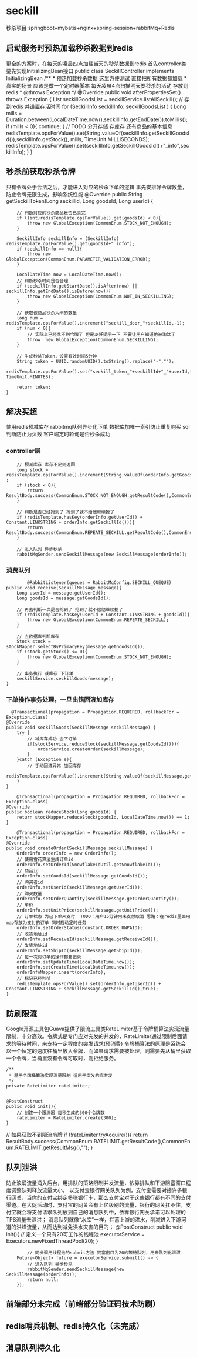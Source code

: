# seckill
秒杀项目 springboot+mybatis+nginx+spring-session+rabbitMq+Redis
## 启动服务时预热加载秒杀数据到redis
更全的方案时，在每天的凌晨四点加载当天的秒杀数据到redis
首先controller类要先实现InitializingBean接口
public class SeckillController implements InitializingBean
    /**
     * 预热加载秒杀数据 这里方便测试 直接把所有数据都加载
     * 真实的场景 应该是做一个定时器脚本 每天凌晨4点扫描明天要秒杀的活动 存放到redis
     * @throws Exception
     */
    @Override
    public void afterPropertiesSet() throws Exception {
        List<SeckillInfo> seckillGoodsList = seckillService.listAllSeckill();
        // 存到redis 并设置存活时间
        for (SeckillInfo seckillInfo: seckillGoodsList
             ) {
            Long mills = Duration.between(LocalDateTime.now(),seckillInfo.getEndDate()).toMillis();
            if (mills < 0){
                continue;
            }
            // TODO 分开存储 存库存 还有商品的基本信息
            redisTemplate.opsForValue().set(String.valueOf(seckillInfo.getSeckillGoodsId()),seckillInfo.getStock(),
                    mills, TimeUnit.MILLISECONDS);
            redisTemplate.opsForValue().set(seckillInfo.getSeckillGoodsId()+"_info",seckillInfo);
        }
    }

## 秒杀前获取秒杀令牌
只有令牌处于合法之后，才能进入对应的秒杀下单的逻辑
事先安排好令牌数量，防止令牌无限生成，影响系统性能
   @Override
    public String getSeckillToken(Long seckillId, Long goodsId, Long userId) {

        // 判断对应的秒杀商品是否已卖完
        if ((int)redisTemplate.opsForValue().get(goodsId) < 0){
            throw new GlobalException(CommonEnum.STOCK_NOT_ENOUGH);
        }

        SeckillInfo seckillInfo = (SeckillInfo) redisTemplate.opsForValue().get(goodsId+"_info");
        if (seckillInfo == null){
            throw new GlobalException(CommonEnum.PARAMETER_VALIDATION_ERROR);
        }

        LocalDateTime now = LocalDateTime.now();
        // 判断秒杀时间是否合理
        if (seckillInfo.getStartDate().isAfter(now) || seckillInfo.getEndDate().isBefore(now)){
            throw new GlobalException(CommonEnum.NOT_IN_SECKILLING);
        }

        // 获取该商品秒杀大闸的数量
        long num = redisTemplate.opsForValue().increment("seckill_door_"+seckillId,-1);
        if (num < 0){
            // 实际上已经拿不到令牌了 但是友好提示一下 不要让用户知道他被淘汰了
            throw  new GlobalException(CommonEnum.SECKILLING);
        }

        // 生成秒杀Token，设置有效时间5分钟
        String token = UUID.randomUUID().toString().replace("-","");
        redisTemplate.opsForValue().set("seckill_token_"+seckillId+"_"+userId,token,5, TimeUnit.MINUTES);

        return token;
    }
## 解决买超
使用redis预减库存
rabbitmq队列异步化下单
数据库加唯一索引防止重复购买
sql判断防止为负数
客户端定时轮询是否秒杀成功
### controller层

        // 预减库存 库存不足则返回
        long stock = redisTemplate.opsForValue().increment(String.valueOf(orderInfo.getGoodsId()),-1) ;
        if (stock < 0){
            return ResultBody.success(CommonEnum.STOCK_NOT_ENOUGH.getResultCode(),CommonEnum.STOCK_NOT_ENOUGH.getResultMsg(),"");
        }

        // 判断是否已经抢到了 抢到了就不给他继续抢了
        if (redisTemplate.hasKey(orderInfo.getUserId() + Constant.LINKSTRING + orderInfo.getSeckillId())){
            return ResultBody.success(CommonEnum.REPEATE_SECKILL.getResultCode(),CommonEnum.REPEATE_SECKILL.getResultMsg(),"");
        }
        
        // 进入队列 异步秒杀
        rabbitMqSender.sendSeckillMessage(new SeckillMessage(orderInfo));
        
### 消费队列
            @RabbitListener(queues = RabbitMqConfig.SECKILL_QUEQUE)
    public void receive(SeckillMessage message){
        Long userId = message.getUserId();
        Long goodsId = message.getGoodsId();

        // 再去判断一次是否抢到了 抢到了就不给他继续抢了
        if (redisTemplate.hasKey(userId + Constant.LINKSTRING + goodsId)){
            throw new GlobalException(CommonEnum.REPEATE_SECKILL);
        }

        // 去数据库判断库存
        Stock stock = stockMapper.selectByPrimaryKey(message.getGoodsId());
        if (stock.getStock() <= 0){
            throw new GlobalException(CommonEnum.STOCK_NOT_ENOUGH);
        }

        // 事务执行 减库存 下订单
        seckillService.seckillGoods(message);
    }
    
### 下单操作事务处理，一旦出错回滚加库存
      @Transactional(propagation = Propagation.REQUIRED, rollbackFor = Exception.class)
    @Override
    public void seckillGoods(SeckillMessage seckillMessage) {
        try {
            // 减库存成功 去下订单
            if(stockService.reduceStock(seckillMessage.getGoodsId())){
                orderService.createOrder(seckillMessage);
            }
        }catch (Exception e){
            // 手动回滚异常 加回库存
            redisTemplate.opsForValue().increment(String.valueOf(seckillMessage.getGoodsId()),1);
        }
    }
    
        @Transactional(propagation = Propagation.REQUIRED, rollbackFor = Exception.class)
    @Override
    public boolean reduceStock(Long goodsId) {
        return stockMapper.reduceStock(goodsId, LocalDateTime.now()) == 1;
    }
    
        @Transactional(propagation = Propagation.REQUIRED, rollbackFor = Exception.class)
    @Override
    public void createOrder(SeckillMessage seckillMessage) {
        OrderInfo orderInfo = new OrderInfo();
        // 使用雪花算法生成订单id
        orderInfo.setOrderId(SnowflakeIdUtil.getSnowflakeId());
        // 商品id
        orderInfo.setGoodsId(seckillMessage.getGoodsId());
        // 购买者id
        orderInfo.setUserId(seckillMessage.getUserId());
        // 购买数量
        orderInfo.setOrderQuantity(seckillMessage.getOrderQuantity());
        // 单价
        orderInfo.setUnitPrice(seckillMessage.getUnitPrice());
        // 订单状态 为已下单未支付  TODO：用户15分钟内未支付取消 思路：在redis里面用map存放为支付的订单 同时启动定时任务
        orderInfo.setOrderStatus(Constant.ORDER_UNPAID);
        // 收货地址id
        orderInfo.setReceiveId(seckillMessage.getReceiveId());
        // 发货地址id
        orderInfo.setShipId(seckillMessage.getShipId());
        // 每一次对订单的操作都要记录
        orderInfo.setUpdateTime(LocalDateTime.now());
        orderInfo.setCreateTime(LocalDateTime.now());
        orderInfoMapper.insert(orderInfo);
        // 标记已经秒杀
        redisTemplate.opsForValue().set(orderInfo.getUserId() + Constant.LINKSTRING + seckillMessage.getSeckillId(),true);
    }
## 防刷限流
Google开源工具包Guava提供了限流工具类RateLimiter基于令牌桶算法实现流量限制，十分高效。令牌式是专门应对突发的并发的，RateLimiter通过限制后面请求的等待时间，来支持一定程度的突发请求(预消费)
令牌桶算法的原理是系统会以一个恒定的速度往桶里放入令牌，而如果请求需要被处理，则需要先从桶里获取一个令牌，当桶里没有令牌可取时，则拒绝服务。

    /**
     * 基于令牌桶算法实现流量限制 适用于突发的高并发
     */
    private RateLimiter rateLimiter;
        
        
    @PostConstruct
    public void init(){
        // 创建一个限流器 每秒生成的300个令牌数
        rateLimiter = RateLimiter.create(300);
    }
    
    
   // 如果获取不到限流令牌
   if (!rateLimiter.tryAcquire()){
        return ResultBody.success(CommonEnum.RATELIMIT.getResultCode(),CommonEnum.RATELIMIT.getResultMsg(),"");
    }

    
## 队列泄洪
防止浪涌流量涌入后台，用排队的策略限制并发流量，依靠排队和下游阻塞窗口程度调整队列释放流量大小。
以支付宝银行网关队列为例，支付宝需要对接许多银行网关，当你的支付宝绑定多张银行卡，那么支付宝对于这些银行都有不同的支付渠道。在大促活动时，支付宝的网关会有上亿级别的流量，银行的网关扛不住，支付宝就会将支付请求队列放到自己的消息队列中，依靠银行网关承诺可以处理的TPS流量去泄洪；
消息队列就像“水库”一样，拦蓄上游的洪水，削减进入下游河道的洪峰流量，从而达到减免洪水灾害的目的；
    @PostConstruct
    public void init(){
        // 定义一个只有20可工作的线程池
        executorService = Executors.newFixedThreadPool(20);
    }
    
            // 同步调用线程池的submit方法 拥塞窗口为20的等待队列，用来队列化泄洪
        Future<Object> future = executorService.submit(() -> {
            // 进入队列 异步秒杀
            rabbitMqSender.sendSeckillMessage(new SeckillMessage(orderInfo));
            return null;
        });
## 前端部分未完成（前端部分验证码技术防刷）
## redis哨兵机制、redis持久化（未完成）
## 消息队列持久化
